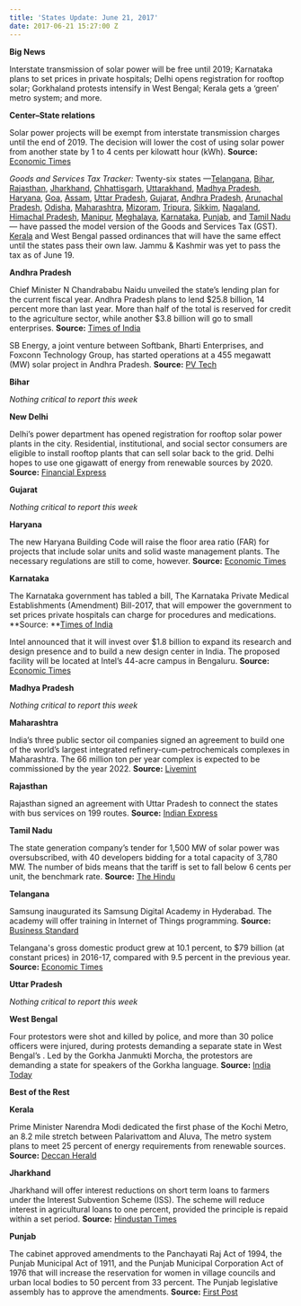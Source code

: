```yaml
---
title: 'States Update: June 21, 2017'
date: 2017-06-21 15:27:00 Z
---
```


**Big News**

Interstate transmission of solar power will be free until 2019; Karnataka plans to set prices in private hospitals; Delhi opens registration for rooftop solar; Gorkhaland protests intensify in West Bengal; Kerala gets a ‘green’ metro system; and more.

**Center–State relations**

Solar power projects will be exempt from interstate transmission charges until the end of 2019. The decision will lower the cost of using solar power from another state by 1 to 4 cents per kilowatt hour (kWh). **Source:** [Economic Times](http://economictimes.indiatimes.com/industry/energy/power/centre-removes-interstate-supply-charges-on-solar-power-projects-till-december-2019/articleshow/59209735.cms)

*Goods and Services Tax Tracker:* Twenty-six states —[Telangana](http://pib.nic.in/newsite/PrintRelease.aspx?relid=161552), [Bihar](http://pib.nic.in/newsite/PrintRelease.aspx?relid=161552), [Rajasthan](http://pib.nic.in/newsite/PrintRelease.aspx?relid=161552), [Jharkhand](http://pib.nic.in/newsite/PrintRelease.aspx?relid=161552), [Chhattisgarh](http://pib.nic.in/newsite/PrintRelease.aspx?relid=161552), [Uttarakhand](http://pib.nic.in/newsite/PrintRelease.aspx?relid=161552), [Madhya Pradesh](http://pib.nic.in/newsite/PrintRelease.aspx?relid=161552), [Haryana](http://pib.nic.in/newsite/PrintRelease.aspx?relid=161552), [Goa](http://www.newindianexpress.com/business/2017/may/09/goa-assembly-passes-state-gst-bill-1602889.html), [Assam](http://www.newindianexpress.com/nation/2017/may/11/assam-assembly-passes-gst-bill-1603756.html), [Uttar Pradesh](http://indiatoday.intoday.in/story/up-legislature-passes-gst-bill/1/955507.html), [Gujarat](http://www.thehindubusinessline.com/news/national/gujarat-assembly-passes-state-gst-bill/article9689120.ece), [Andhra Pradesh](http://economictimes.indiatimes.com/small-biz/policy-trends/andhra-pradesh-legislature-passes-state-gst-bill/articleshow/58710608.cms), [Arunachal Pradesh](http://www.livemint.com/Politics/BeldPy4EXiTH6RnYZnCdmO/Arunachal-Pradesh-becomes-12th-state-to-pass-GST-Bill.html), [Odisha](http://www.deccanchronicle.com/nation/current-affairs/200517/odisha-indirect-tax-regime-state-assembly-passes-gst-bill.html), [Maharashtra](http://timesofindia.indiatimes.com/business/india-business/maharashtra-assembly-passes-state-gst-bill/articleshow/58788911.cms), [Mizoram](http://timesofindia.indiatimes.com/business/india-business/mizoram-gst-bill-passed-unanimously/articleshow/58841464.cms), [Tripura](http://morungexpress.com/mizoram-tripura-approve-gst-bill/), [Sikkim](http://timesofindia.indiatimes.com/business/india-business/sikkim-passes-state-gst-bill/articleshow/58842306.cms), [Nagaland](http://www.ndtv.com/india-news/nagaland-assembly-passes-state-goods-and-services-tax-gst-bill-1704657), [Himachal Pradesh](http://timesofindia.indiatimes.com/city/chandigarh/gst-bill-passed-in-himachal-pradesh/articleshow/58875865.cms), [Manipur](http://economictimes.indiatimes.com/news/politics-and-nation/manipur-assembly-passes-gst-bill-at-a-specially-convened-session/articleshow/59003570.cms), [Meghalaya](http://www.financialexpress.com/india-news/meghalaya-assembly-clears-gst-bill/714230/), [Karnataka](http://www.livemint.com/Politics/7L8d8719ZtTYVaYNuoFD5M/Karnataka-passes-GST-Bill.html), [Punjab](http://www.livemint.com/Politics/9KVaDbNjW5k734iZXFx8rL/Punjab-Assembly-passes-GST-Bill-unanimously.html), and [Tamil Nadu](http://www.oneindia.com/india/tamil-nadu-punjab-assemblies-pass-gst-bill-2468963.html) — have passed the model version of the Goods and Services Tax (GST). [Kerala](http://www.newindianexpress.com/states/kerala/2017/jun/15/ordinance-in-place-of-kerala-gst-bill-cleared-1616818.html) and West Bengal passed ordinances that will have the same effect until the states pass their own law. Jammu & Kashmir was yet to pass the tax as of June 19.

**Andhra Pradesh**

Chief Minister N Chandrababu Naidu unveiled the state’s lending plan for the current fiscal year. Andhra Pradesh plans to lend $25.8 billion, 14 percent more than last year. More than half of the total is reserved for credit to the agriculture sector, while another $3.8 billion will go to small enterprises. **Source:** [Times of India](http://timesofindia.indiatimes.com/city/amaravati/rs-166806-crore-credit-plan-for-2017-18-andhra-pradesh/articleshow/59187231.cms)

SB Energy, a joint venture between Softbank, Bharti Enterprises, and Foxconn Technology Group, has started operations at a 455 megawatt (MW) solar project in Andhra Pradesh. **Source:** [PV Tech](https://www.pv-tech.org/news/sb-energy-operates-455mw-solar-plant-in-andhra-pradesh-with-trina-modules)

**Bihar**

*Nothing critical to report this week*

**New Delhi**

Delhi’s power department has opened registration for rooftop solar power plants in the city. Residential, institutional, and social sector consumers are eligible to install rooftop plants that can sell solar back to the grid. Delhi hopes to use one gigawatt of energy from renewable sources by 2020. **Source:** [Financial Express](http://www.financialexpress.com/india-news/delhi-power-department-opens-registration-for-rooftop-solar-power-plants/724969/)

**Gujarat**

*Nothing critical to report this week*

**Haryana**

The new Haryana Building Code will raise the floor area ratio (FAR) for projects that include solar units and solid waste management plants. The necessary regulations are still to come, however. **Source:** [Economic Times](http://economictimes.indiatimes.com/industry/energy/power/haryana-finalises-additional-far-for-projects-with-solar-waste-plant/articleshow/59112197.cms)

**Karnataka**

The Karnataka government has tabled a bill, The Karnataka Private Medical Establishments (Amendment) Bill-2017, that will empower the government to set prices private hospitals can charge for procedures and medications. **Source: **[Times of India](http://timesofindia.indiatimes.com/city/bengaluru/karnataka-govt-to-determine-cost-of-treatment-in-private-hospitals/articleshow/59131760.cms)

Intel announced that it will invest over $1.8 billion to expand its research and design presence and to build a new design center in India. The proposed facility will be located at Intel’s 44-acre campus in Bengaluru. **Source:** [Economic Times](http://economictimes.indiatimes.com/tech/hardware/intel-announces-rs-1100-crore-investment-to-advance-its-rd-innovation-in-bengaluru/articleshow/59140792.cms)

**Madhya Pradesh**

*Nothing critical to report this week*

**Maharashtra**

India’s three public sector oil companies signed an agreement to build one of the world’s largest integrated refinery-cum-petrochemicals complexes in Maharashtra. The 66 million ton per year complex is expected to be commissioned by the year 2022. **Source:** [Livemint](http://www.livemint.com/Companies/DF73EjEjBEZfgMByXctAVL/IOC-BPCL-HPCL-to-build-40-billion-refinery-in-Maharashtra.html)

**Rajasthan**

Rajasthan signed an agreement with Uttar Pradesh to connect the states with bus services on 199 routes. **Source:** [Indian Express](http://indianexpress.com/article/cities/jaipur/rajasthan-inks-deal-with-up-to-start-inter-state-bus-service-4704778/)

**Tamil Nadu**

The state generation company’s tender for 1,500 MW of solar power was oversubscribed, with 40 developers bidding for a total capacity of 3,780 MW. The number of bids means that the tariff is set to fall below 6 cents per unit, the benchmark rate. **Source:** [The Hindu](http://www.thehindu.com/todays-paper/tp-national/tp-tamilnadu/tangedcos-solar-auction-gets-a-good-response/article19078906.ece)

**Telangana**

Samsung inaugurated its Samsung Digital Academy in Hyderabad. The academy will offer training in Internet of Things programming. **Source:** [Business Standard](http://www.business-standard.com/article/news-ani/samsung-ties-up-with-telangana-academy-to-launch-digital-academy-in-hyderabad-117061501061_1.html)

Telangana's gross domestic product grew at 10.1 percent, to $79 billion (at constant prices) in 2016-17, compared with 9.5 percent in the previous year. **Source:** [Economic Times](http://economictimes.indiatimes.com/news/economy/indicators/telanganas-gsdp-up-over-10-per-cent-to-rs-5-11-lakh-crore-in-fy17/articleshow/59108518.cms)

**Uttar Pradesh**

*Nothing critical to report this week*

**West Bengal**

Four protestors were shot and killed by police, and more than 30 police officers were injured, during protests demanding a separate state in West Bengal’s . Led by the Gorkha Janmukti Morcha, the protestors are demanding a state for speakers of the Gorkha language. **Source:** [India Today](http://indiatoday.intoday.in/story/darjeeling-gjm-unrest-mamata-banerjee-calls-for-peace/1/981987.html)

**Best of the Rest**

**Kerala**

Prime Minister Narendra Modi dedicated the first phase of the Kochi Metro, an 8.2 mile stretch between Palarivattom and Aluva, The metro system plans to meet 25 percent of energy requirements from renewable sources. **Source:** [Deccan Herald](http://www.deccanherald.com/content/617985/on-inaugural-day-pm-dedicates.html)

**Jharkhand**

Jharkhand will offer interest reductions on short term loans to farmers under the Interest Subvention Scheme (ISS). The scheme will reduce interest in agricultural loans to one percent, provided the principle is repaid within a set period. **Source:** [Hindustan Times](http://www.hindustantimes.com/ranchi/jharkhand-farmers-to-now-get-loan-against-1-interest/story-WmNJ1vkD3htVBRRr8mLqfM.html)

**Punjab**

The cabinet approved amendments to the Panchayati Raj Act of 1994, the Punjab Municipal Act of 1911, and the Punjab Municipal Corporation Act of 1976 that will increase the reservation for women in village councils and urban local bodies to 50 percent from 33 percent. The Punjab legislative assembly has to approve the amendments. **Source:** [First Post](http://www.firstpost.com/india/punjab-govt-to-increase-woman-reservation-to-50-percent-in-local-bodies-3603469.html)